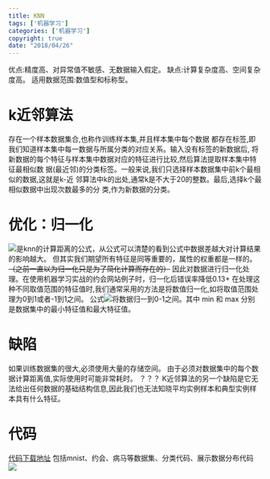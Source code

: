 ```yaml
---
title: KNN
tags: ['机器学习']
categories: ['机器学习']
copyright: true
date: "2018/04/26"
---
```


优点:精度高、对异常值不敏感、无数据输入假定。
缺点:计算复杂度高、空间复杂度高。 
适用数据范围:数值型和标称型。

# k近邻算法
存在一个样本数据集合,也称作训练样本集,并且样本集中每个数据
都存在标签,即我们知道样本集中每一数据与所属分类的对应关系。输入没有标签的新数据后,
将新数据的每个特征与样本集中数据对应的特征进行比较,然后算法提取样本集中特征最相似数
据(最近邻)的分类标签。一般来说,我们只选择样本数据集中前k个最相似的数据,这就是k-近
邻算法中k的出处,通常k是不大于20的整数。最后,选择k个最相似数据中出现次数最多的分
类,作为新数据的分类。

# 优化：归一化
![](1.png)是knn的计算距离的公式，从公式可以清楚的看到公式中数据差越大对计算结果的影响越大。
但其实我们期望所有特征是同等重要的，属性的权重都是一样的。~~（之前一直以为归一化只是为了简化计算而存在的）~~
因此对数据进行归一化处理。在使用机器学习实战的约会网站例子时，归一化后错误率降低0.13+
在处理这种不同取值范围的特征值时,我们通常采用的方法是将数值归一化,如将取值范围处理为0到1或者-1到1之间。
公式![](2.png)将数据归一到0-1之间。其中 min 和 max 分别是数据集中的最小特征值和最大特征值。

# 缺陷
如果训练数据集的很大,必须使用大量的存储空间。
由于必须对数据集中的每个数据计算距离值,实际使用时可能非常耗时。
？？？
K近邻算法的另一个缺陷是它无法给出任何数据的基础结构信息,因此我们也无法知晓平均实例样本和典型实例样本具有什么特征。

# 代码
[代码下载地址](https://github.com/meihuakaile/machine/blob/master/knn.py)
包括mnist、约会、病马等数据集、分类代码、展示数据分布代码
![](3.png)